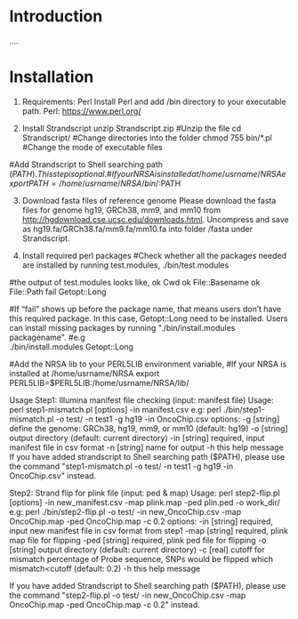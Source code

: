 # Introduction
….

# Installation
1. Requirements: Perl
Install Perl and add /bin directory to your executable path.
Perl: https://www.perl.org/

2. Install Strandscript
unzip Strandscript.zip       #Unzip the file
cd Strandscript/             #Change directories into the folder
chmod 755 bin/*.pl           #Change the mode of executable files

\#Add Strandscript to Shell searching path ($PATH). This step is optional.
\#If your NRSA is installed at /home/usrname/NRSA
export PATH=/home/usrname/NRSA/bin/:$PATH

3. Download fasta files of reference genome
Please download the fasta files for genome hg19, GRCh38, mm9, and mm10 from http://hgdownload.cse.ucsc.edu/downloads.html. Uncompress and save as hg19.fa/GRCh38.fa/mm9.fa/mm10.fa into folder /fasta under Strandscript.

4. Install required perl packages
#Check whether all the packages needed are installed by running test.modules,
./bin/test.modules

#the output of test.modules looks like,
 ok    Cwd 
 ok    File::Basename
 ok    File::Path
 fail   Getopt::Long
 
 
#If “fail” shows up before the package name, that means users don’t have this required package. In this case, Getopt::Long need to be installed. 
Users can install missing packages by running "./bin/install.modules packagename".
#e.g  
./bin/install.modules Getopt::Long
  
#Add the NRSA lib to your PERL5LIB environment variable,
#If your NRSA is installed at /home/usrname/NRSA
export PERL5LIB=$PERL5LIB:/home/usrname/NRSA/lib/

Usage
Step1: Illumina manifest file checking (input: manifest file)
Usage: perl step1-mismatch.pl [options] -in manifest.csv
e.g: perl ./bin/step1-mismatch.pl -o test/ -n test1 -g hg19 -in OncoChip.csv
options:
-g [string]             define the genome: GRCh38, hg19, mm9, or mm10 (default: hg19)
-o [string]             output directory (default: current directory)
-in [string]            required, input manifest file in csv format
-n [string]             name for output
-h                      this help message
If you have added strandscript to Shell searching path ($PATH), please use the command "step1-mismatch.pl -o test/ -n test1 -g hg19 -in OncoChip.csv" instead.

Step2: Strand flip for plink file (input: ped & map)
Usage: perl step2-flip.pl [options] -in new_manifest.csv -map plink.map -ped plin.ped -o work_dir/
e.g: perl ./bin/step2-flip.pl -o test/ -in new_OncoChip.csv -map OncoChip.map -ped OncoChip.map -c 0.2
options:
-in [string]               required, input new manifest file in csv format from step1
-map [string]           required, plink map file for flipping
-ped [string]            required, plink ped file for flipping
-o [string]               output directory (default: current directory)
-c [real]                  cutoff for mismatch percentage of Probe sequence, SNPs would be flipped which
                               mismatch<cutoff (default: 0.2)
-h                           this help message

If you have added Strandscript to Shell searching path ($PATH), please use the command "step2-flip.pl -o test/ -in new_OncoChip.csv -map OncoChip.map -ped OncoChip.map -c 0.2" instead.

